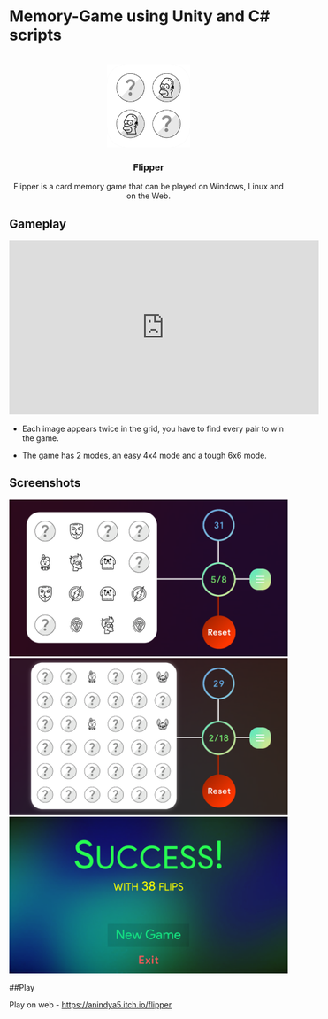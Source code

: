 # Memory-Game using Unity and C# scripts
 

 <!-- PROJECT LOGO -->
<br />
<div align="center">
    <img src="Pictures\Flipper.png" alt="Logo" width="150">
    <h3 align="center">Flipper</h3>
    <p>Flipper is a card memory game that can be played on Windows, Linux and on the Web. </p>
</div>

## Gameplay

<iframe width="560" height="315" src="https://www.youtube.com/embed/SJz7XdVEhyc" title="YouTube video player" frameborder="0" allow="accelerometer; autoplay; clipboard-write; encrypted-media; gyroscope; picture-in-picture; web-share" allowfullscreen></iframe>

- Each image appears twice in the grid, you have to find every pair to win the game.

- The game has 2 modes, an easy 4x4 mode and a tough 6x6 mode.

## Screenshots

![4x4 Grid](Pictures/4x4game.png)
![6x6 Grid](Pictures/6x6game.png)
![Success](Pictures/success.png)

##Play

Play on web - https://anindya5.itch.io/flipper




